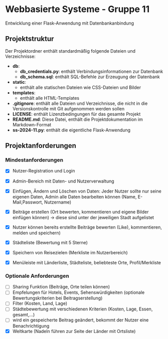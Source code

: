 # Webbasierte Systeme - Gruppe 11

Entwicklung einer Flask-Anwendung mit Datenbankanbindung

## Projektstruktur

Der Projektordner enthält standardmäßig folgende Dateien und Verzeichnisse:

* **db**:
  * **db_credentials.py**: enthält Verbindungsinformationen zur Datenbank
  * **db_schema.sql**: enthält SQL-Befehle zur Erzeugung der Datenbank
* **static**:
  * enthält alle statischen Dateien wie CSS-Dateien und Bilder
* **templates**:
  * enthält alle HTML-Templates
* **.gitignore**: enthält alle Dateien und Verzeichnisse, die nicht in die Versionskontrolle mit Git aufgenommen werden sollen
* **LICENSE**: enthält Lizenzbedingungen für das gesamte Projekt
* **README.md**: Diese Datei, enthält die Projektdokumentation im Markdown-Format
* **ss-2024-11.py**: enthält die eigentliche Flask-Anwendung

## Projektanforderungen

### Mindestanforderungen

* [x] Nutzer-Registration und Login
* [x] Admin-Bereich mit Daten- und Nutzerverwaltung
* [x] Einfügen, Ändern und Löschen von Daten: Jeder Nutzer sollte nur seine eigenen Daten, Admin alle Daten bearbeiten können (Name, E-Mail,Passwort, Nutzername)
* [x] Beiträge erstellen (Ort bewerten, kommentieren und eigene Bilder einfügen können) -> diese sind unter der jeweiligen Stadt aufgelistet
* [x] Nutzer können bereits erstellte Beiträge bewerten (Like), kommentieren, melden und speichern)
* [x] Städteliste (Bewertung mit 5 Sterne)
* [x] Speichern von Reisezielen (Merkliste im Nutzerbereich)
* [x] Menüleiste mit Länderliste, Städteliste, beliebteste Orte, Profil/Merkliste


### Optionale Anforderungen

* [ ] Sharing Funktion (Beiträge, Orte teilen können)
* [ ] Empfelungen für Hotels, Events, Sehenswürdigkeiten (optionale Bewertungskriterien bei Beitragserstellung)
* [ ] Filter (Kosten, Land, Lage)
* [ ] Städtebewertung mit verschiedenen Kriterien (Kosten, Lage, Essen, gesamt,...)
* [ ] wird ein gespeicherte Beitrag geändert, bekommt der Nutzer eine Benachrichtigung
* [x] Weltkarte (Nadeln führen zur Seite der Länder mit Ortsliste)
